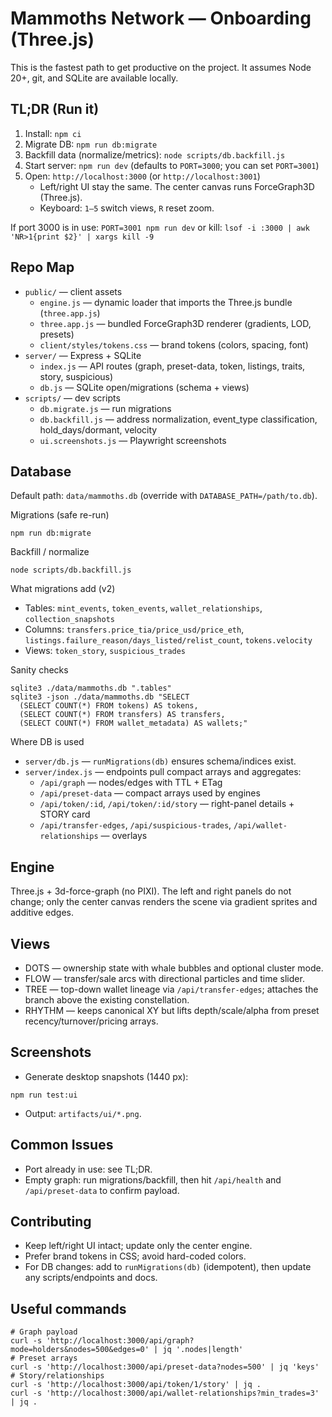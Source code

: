# Mammoths Network — Onboarding (Three.js)

This is the fastest path to get productive on the project. It assumes Node 20+, git, and SQLite are available locally.

## TL;DR (Run it)
1. Install: `npm ci`
2. Migrate DB: `npm run db:migrate`
3. Backfill data (normalize/metrics): `node scripts/db.backfill.js`
4. Start server: `npm run dev` (defaults to `PORT=3000`; you can set `PORT=3001`)
5. Open: `http://localhost:3000` (or `http://localhost:3001`)
   - Left/right UI stay the same. The center canvas runs ForceGraph3D (Three.js).
   - Keyboard: `1–5` switch views, `R` reset zoom.

If port 3000 is in use: `PORT=3001 npm run dev` or kill: `lsof -i :3000 | awk 'NR>1{print $2}' | xargs kill -9`

## Repo Map
- `public/` — client assets
  - `engine.js` — dynamic loader that imports the Three.js bundle (`three.app.js`)
  - `three.app.js` — bundled ForceGraph3D renderer (gradients, LOD, presets)
  - `client/styles/tokens.css` — brand tokens (colors, spacing, font)
- `server/` — Express + SQLite
  - `index.js` — API routes (graph, preset-data, token, listings, traits, story, suspicious)
  - `db.js` — SQLite open/migrations (schema + views)
- `scripts/` — dev scripts
  - `db.migrate.js` — run migrations
  - `db.backfill.js` — address normalization, event_type classification, hold_days/dormant, velocity
  - `ui.screenshots.js` — Playwright screenshots

## Database
Default path: `data/mammoths.db` (override with `DATABASE_PATH=/path/to.db`).

Migrations (safe re-run)
```
npm run db:migrate
```
Backfill / normalize
```
node scripts/db.backfill.js
```
What migrations add (v2)
- Tables: `mint_events`, `token_events`, `wallet_relationships`, `collection_snapshots`
- Columns: `transfers.price_tia/price_usd/price_eth`, `listings.failure_reason/days_listed/relist_count`, `tokens.velocity`
- Views: `token_story`, `suspicious_trades`

Sanity checks
```
sqlite3 ./data/mammoths.db ".tables"
sqlite3 -json ./data/mammoths.db "SELECT 
  (SELECT COUNT(*) FROM tokens) AS tokens,
  (SELECT COUNT(*) FROM transfers) AS transfers,
  (SELECT COUNT(*) FROM wallet_metadata) AS wallets;"
```

Where DB is used
- `server/db.js` — `runMigrations(db)` ensures schema/indices exist.
- `server/index.js` — endpoints pull compact arrays and aggregates:
  - `/api/graph` — nodes/edges with TTL + ETag
  - `/api/preset-data` — compact arrays used by engines
  - `/api/token/:id`, `/api/token/:id/story` — right-panel details + STORY card
  - `/api/transfer-edges`, `/api/suspicious-trades`, `/api/wallet-relationships` — overlays

## Engine
Three.js + 3d-force-graph (no PIXI). The left and right panels do not change; only the center canvas renders the scene via gradient sprites and additive edges.

## Views
- DOTS — ownership state with whale bubbles and optional cluster mode.
- FLOW — transfer/sale arcs with directional particles and time slider.
- TREE — top-down wallet lineage via `/api/transfer-edges`; attaches the branch above the existing constellation.
- RHYTHM — keeps canonical XY but lifts depth/scale/alpha from preset recency/turnover/pricing arrays.

## Screenshots
- Generate desktop snapshots (1440 px):
```
npm run test:ui
```
- Output: `artifacts/ui/*.png`.

## Common Issues
- Port already in use: see TL;DR. 
- Empty graph: run migrations/backfill, then hit `/api/health` and `/api/preset-data` to confirm payload.

## Contributing
- Keep left/right UI intact; update only the center engine.
- Prefer brand tokens in CSS; avoid hard-coded colors.
- For DB changes: add to `runMigrations(db)` (idempotent), then update any scripts/endpoints and docs.

## Useful commands
```
# Graph payload
curl -s 'http://localhost:3000/api/graph?mode=holders&nodes=500&edges=0' | jq '.nodes|length'
# Preset arrays
curl -s 'http://localhost:3000/api/preset-data?nodes=500' | jq 'keys'
# Story/relationships
curl -s 'http://localhost:3000/api/token/1/story' | jq .
curl -s 'http://localhost:3000/api/wallet-relationships?min_trades=3' | jq .
```
